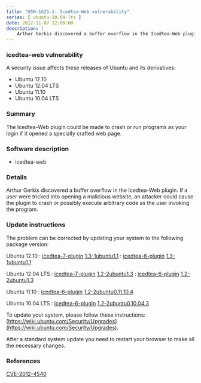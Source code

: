 ```yaml
---
title: "USN-1625-1: Icedtea-Web vulnerability"
series: [ ubuntu-10.04-lts ]
date: 2012-11-07 12:00:00
description: |
    Arthur Gerkis discovered a buffer overflow in the Icedtea-Web plugin. If a user were tricked into opening a malicious website, an attacker could cause the plugin to crash or possibly execute arbitrary code as the user invoking the program. 
--- 
```

 
### icedtea-web vulnerability

A security issue affects these releases of Ubuntu and its derivatives:

* Ubuntu 12.10
* Ubuntu 12.04 LTS
* Ubuntu 11.10
* Ubuntu 10.04 LTS

### Summary

The Icedtea-Web plugin could be made to crash or run programs as your login if it opened a specially crafted web page.

### Software description

* icedtea-web 

### Details

Arthur Gerkis discovered a buffer overflow in the Icedtea-Web plugin. If a user were tricked into opening a malicious website, an attacker could cause the plugin to crash or possibly execute arbitrary code as the user invoking the program. 

### Update instructions

The problem can be corrected by updating your system to the following package version:

Ubuntu 12.10
 : [icedtea-7-plugin](https://launchpad.net/ubuntu/+source/icedtea-web) <span> [1.3-1ubuntu1.1](https://launchpad.net/ubuntu/+source/icedtea-web/1.3-1ubuntu1.1) </span> 
 : [icedtea-6-plugin](https://launchpad.net/ubuntu/+source/icedtea-web) <span> [1.3-1ubuntu1.1](https://launchpad.net/ubuntu/+source/icedtea-web/1.3-1ubuntu1.1) </span> 

Ubuntu 12.04 LTS
 : [icedtea-7-plugin](https://launchpad.net/ubuntu/+source/icedtea-web) <span> [1.2-2ubuntu1.3](https://launchpad.net/ubuntu/+source/icedtea-web/1.2-2ubuntu1.3) </span> 
 : [icedtea-6-plugin](https://launchpad.net/ubuntu/+source/icedtea-web) <span> [1.2-2ubuntu1.3](https://launchpad.net/ubuntu/+source/icedtea-web/1.2-2ubuntu1.3) </span> 

Ubuntu 11.10
 : [icedtea-6-plugin](https://launchpad.net/ubuntu/+source/icedtea-web) <span> [1.2-2ubuntu0.11.10.4](https://launchpad.net/ubuntu/+source/icedtea-web/1.2-2ubuntu0.11.10.4) </span> 

Ubuntu 10.04 LTS
 : [icedtea-6-plugin](https://launchpad.net/ubuntu/+source/icedtea-web) <span> [1.2-2ubuntu0.10.04.3](https://launchpad.net/ubuntu/+source/icedtea-web/1.2-2ubuntu0.10.04.3) </span> 

To update your system, please follow these instructions: [https://wiki.ubuntu.com/Security/Upgrades](https://wiki.ubuntu.com/Security/Upgrades).

After a standard system update you need to restart your browser to make all the necessary changes. 

### References

 [CVE-2012-4540](http://people.ubuntu.com/~ubuntu-security/cve/CVE-2012-4540)
 

